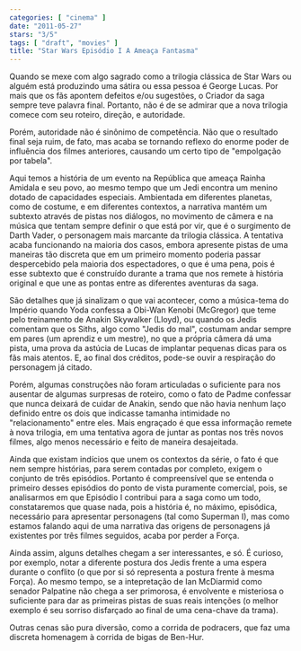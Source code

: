 ```yaml
---
categories: [ "cinema" ]
date: "2011-05-27"
stars: "3/5"
tags: [ "draft", "movies" ]
title: "Star Wars Episódio I A Ameaça Fantasma"
---
```

Quando se mexe com algo sagrado como a trilogia clássica de Star Wars ou
alguém está produzindo uma sátira ou essa pessoa é George Lucas. Por
mais que os fãs apontem defeitos e/ou sugestões, o Criador da saga
sempre teve palavra final. Portanto, não é de se admirar que a nova
trilogia comece com seu roteiro, direção, e autoridade.

Porém, autoridade não é sinônimo de competência. Não que o
resultado final seja ruim, de fato, mas acaba se tornando reflexo do
enorme poder de influência dos filmes anteriores, causando um certo
tipo de "empolgação por tabela".

Aqui temos a história de um evento na República que ameaça Rainha
Amidala e seu povo, ao mesmo tempo que um Jedi encontra um menino dotado
de capacidades especiais. Ambientada em diferentes planetas, como de
costume, e em diferentes contextos, a narrativa mantém um subtexto
através de pistas nos diálogos, no movimento de câmera e na música que
tentam sempre definir o que está por vir, que é o surgimento de Darth
Vader, o personagem mais marcante da trilogia clássica. A tentativa acaba
funcionando na maioria dos casos, embora apresente pistas de uma maneiras
tão discreta que em um primeiro momento poderia passar despercebido
pela maioria dos espectadores, o que é uma pena, pois é esse subtexto
que é construído durante a trama que nos remete à história original
e que une as pontas entre as diferentes aventuras da saga.

São detalhes que já sinalizam o que vai acontecer, como a música-tema
do Império quando Yoda confessa a Obi-Wan Kenobi (McGregor) que teme
pelo treinamento de Anakin Skywalker (Lloyd), ou quando os Jedis comentam
que os Siths, algo como "Jedis do mal", costumam andar sempre em pares
(um aprendiz e um mestre), no que a própria câmera dá uma pista,
uma prova da astúcia de Lucas de implantar pequenas dicas para os fãs
mais atentos. E, ao final dos créditos, pode-se ouvir a respiração
do personagem já citado.

Porém, algumas construções não foram articuladas o suficiente para
nos ausentar de algumas surpresas de roteiro, como o fato de Padme
confessar que nunca deixará de cuidar de Anakin, sendo que não havia
nenhum laço definido entre os dois que indicasse tamanha intimidade no
"relacionamento" entre eles. Mais engraçado é que essa informação
remete à nova trilogia, em uma tentativa agora de juntar as pontas
nos três novos filmes, algo menos necessário e feito de maneira
desajeitada.

Ainda que existam indícios que unem os contextos da série, o fato é
que nem sempre histórias, para serem contadas por completo, exigem o
conjunto de três episódios. Portanto é compreensível que se entenda o
primeiro desses episódios do ponto de vista puramente comercial, pois,
se analisarmos em que Episódio I contribui para a saga como um todo,
constataremos que quase nada, pois a história é, no máximo, episódica,
necessário para apresentar personagens (tal como Superman I), mas como
estamos falando aqui de uma narrativa das origens de personagens já
existentes por três filmes seguidos, acaba por perder a Força.

Ainda assim, alguns detalhes chegam a ser interessantes, e só. É
curioso, por exemplo, notar a diferente postura dos Jedis frente a uma
espera durante o conflito (o que por si só representa a postura frente à
mesma Força). Ao mesmo tempo, se a intepretação de Ian McDiarmid como
senador Palpatine não chega a ser primorosa, é envolvente e misteriosa
o suficiente para dar as primeiras pistas de suas reais intenções (o
melhor exemplo é seu sorriso disfarçado ao final de uma cena-chave da
trama).

Outras cenas são pura diversão, como a corrida de podracers, que faz
uma discreta homenagem à corrida de bigas de Ben-Hur.
